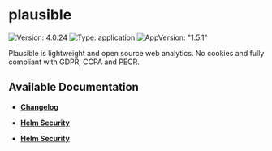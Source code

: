 # plausible

![Version: 4.0.24](https://img.shields.io/badge/Version-4.0.24-informational?style=flat-square) ![Type: application](https://img.shields.io/badge/Type-application-informational?style=flat-square) ![AppVersion: "1.5.1"](https://img.shields.io/badge/AppVersion-"1.5.1"-informational?style=flat-square)

Plausible is lightweight and open source web analytics. No cookies and fully compliant with GDPR, CCPA and PECR.

## Available Documentation

- [**Changelog**](CHANGELOG)

- [**Helm Security**](container-security)

- [**Helm Security**](helm-security)

